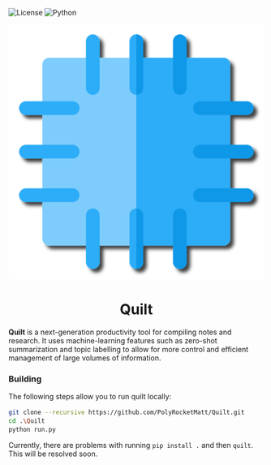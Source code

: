 ![License](https://img.shields.io/badge/License-MIT-%2368AD63?style=for-the-badge)
![Python](https://img.shields.io/badge/C++-20-%233e7fa8?logo=c++&style=for-the-badge)

<p align="center">
    <img style="max-width:100%; height:auto;" src="img/quilt-shadow.png" alt="Quilt Logo" />
</p>

<h1 align="center">Quilt</h1>

**Quilt** is a next-generation productivity tool for compiling notes and research. It uses machine-learning features such as zero-shot summarization and topic labelling to allow for more control and efficient management of large volumes of information.

### Building

The following steps allow you to run quilt locally:

```bash
git clone --recursive https://github.com/PolyRocketMatt/Quilt.git
cd .\Quilt
python run.py
```

Currently, there are problems with running ```pip install .``` and then ```quilt```. This will be resolved soon.